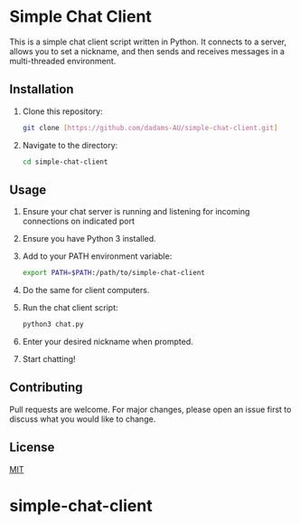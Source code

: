 

# Simple Chat Client

This is a simple chat client script written in Python. It connects to a server, allows you to set a nickname, and then sends and receives messages in a multi-threaded environment.

## Installation

1. Clone this repository:
   ```bash
   git clone [https://github.com/dadams-AU/simple-chat-client.git]
   ```

2. Navigate to the directory:
   ```bash
   cd simple-chat-client
   ```
## Usage

1. Ensure your chat server is running and listening for incoming connections on indicated port

1. Ensure you have Python 3 installed.

1. Add to your PATH environment variable:
   ```bash
   export PATH=$PATH:/path/to/simple-chat-client
   ```

1. Do the same for client computers. 


1. Run the chat client script:
   ```bash
   python3 chat.py
   ```

1. Enter your desired nickname when prompted.

1. Start chatting!

## Contributing

Pull requests are welcome. For major changes, please open an issue first to discuss what you would like to change.

## License

[MIT](https://choosealicense.com/licenses/mit/)
# simple-chat-client
